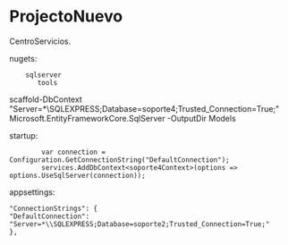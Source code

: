 # ProjectoNuevo
 CentroServicios.


nugets: 

        sqlserver
	       tools

scaffold-DbContext "Server=*\SQLEXPRESS;Database=soporte4;Trusted_Connection=True;" Microsoft.EntityFrameworkCore.SqlServer -OutputDir Models


startup:

            var connection = Configuration.GetConnectionString("DefaultConnection");
            services.AddDbContext<soporte4Context>(options => options.UseSqlServer(connection));

appsettings:

    "ConnectionStrings": {
    "DefaultConnection": "Server=*\\SQLEXPRESS;Database=soporte2;Trusted_Connection=True;"
    },
